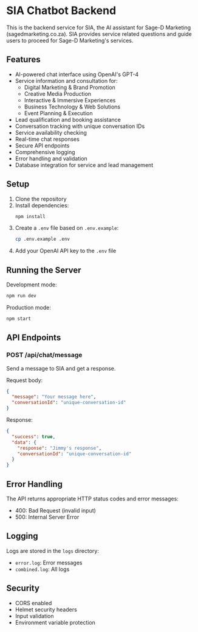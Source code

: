 # SIA Chatbot Backend

This is the backend service for SIA, the AI assistant for Sage-D Marketing (sagedmarketing.co.za). SIA provides service related questions and guide users to proceed for Sage-D Marketing's services.

## Features

- AI-powered chat interface using OpenAI's GPT-4
- Service information and consultation for:
  * Digital Marketing & Brand Promotion
  * Creative Media Production
  * Interactive & Immersive Experiences
  * Business Technology & Web Solutions
  * Event Planning & Execution
- Lead qualification and booking assistance
- Conversation tracking with unique conversation IDs
- Service availability checking
- Real-time chat responses
- Secure API endpoints
- Comprehensive logging
- Error handling and validation
- Database integration for service and lead management

## Setup

1. Clone the repository
2. Install dependencies:
   ```bash
   npm install
   ```
3. Create a `.env` file based on `.env.example`:
   ```bash
   cp .env.example .env
   ```
4. Add your OpenAI API key to the `.env` file

## Running the Server

Development mode:
```bash
npm run dev
```

Production mode:
```bash
npm start
```

## API Endpoints

### POST /api/chat/message

Send a message to SIA and get a response.

Request body:
```json
{
  "message": "Your message here",
  "conversationId": "unique-conversation-id"
}
```

Response:
```json
{
  "success": true,
  "data": {
    "response": "Jimmy's response",
    "conversationId": "unique-conversation-id"
  }
}
```

## Error Handling

The API returns appropriate HTTP status codes and error messages:

- 400: Bad Request (invalid input)
- 500: Internal Server Error

## Logging

Logs are stored in the `logs` directory:
- `error.log`: Error messages
- `combined.log`: All logs

## Security

- CORS enabled
- Helmet security headers
- Input validation
- Environment variable protection 